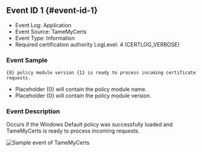 ## Event ID 1 {#event-id-1}

- Event Log: Application
- Event Source: TameMyCerts
- Event Type: Information
- Required certification authority LogLevel: 4 (CERTLOG_VERBOSE)

### Event Sample

```
{0} policy module version {1} is ready to process incoming certificate requests.
```

- Placeholder {0} will contain the policy module name.
- Placeholder {0} will contain the policy module version.

### Event Description

Occurs if the Windows Default policy was successfully loaded and TameMyCerts is ready to process incoming requests.

![Sample event of TameMyCerts](resources/sample-event.png)
